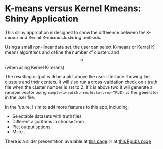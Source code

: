 K-means versus Kernel Kmeans: Shiny Application
===============================================

This shiny application is designed to show the difference between the K-means and Kernel K-means
clustering methods.

Using a small non-linear data set, the user can select K-means or Kernel K-means algorithms and define the number of clusters and $$\sigma$$ (when using Kernel K-means).

The resulting output with be a plot above the user interface showing the clusters and their centers. It will also run a cross-validation check on a truth file when the cluster number is set to 2. If it is above two it will generate a random vector using `sample(input$k,nrow(data),rep=TRUE)` as the generator in the user file.

In the future, I aim to add more features to this app, including:

 * Selectable datasets with truth files
 * Different algorithms to choose from
 * Plot output options
 * More...
 
There is a slider presentation available at [this page](https://lxdnz-254.shinyapps.io/ClusterAnalysis/) or at [this Rpubs page](http://rpubs.com/lxdnz/Kmeans)

